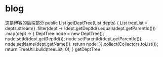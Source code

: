 # blog
这是博客的后端部分
public List<DeptTree> getDeptTree(List<SysDept> depts) {
         List<DeptTree> treeList = depts.stream()
                 .filter(dept -> !dept.getDeptId().equals(dept.getParentId()))
                 .map(dept -> {
                     DeptTree node = new DeptTree();
                     node.setId(dept.getDeptId());
                     node.setParentId(dept.getParentId());
                     node.setName(dept.getName());
                     return node;
                 }).collect(Collectors.toList());
         return TreeUtil.bulid(treeList, 0);
     }
getDeptTree
